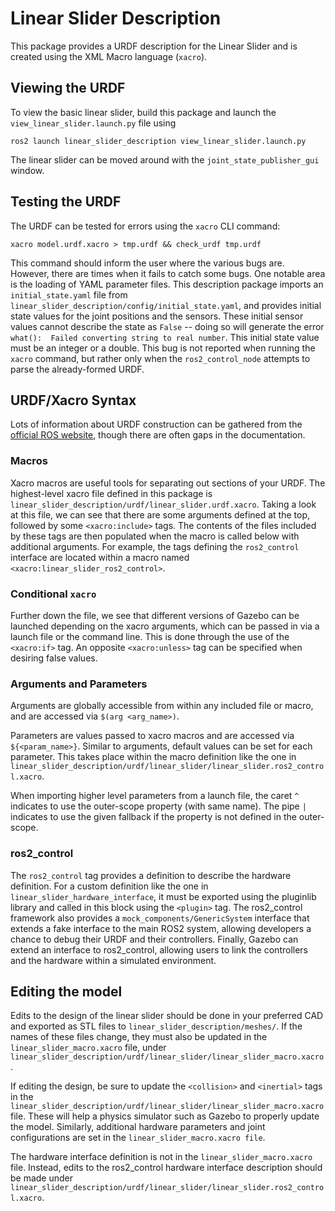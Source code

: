 # Linear Slider Description

This package provides a URDF description for the Linear Slider and is created using the XML Macro language (`xacro`).

## Viewing the URDF
To view the basic linear slider, build this package and launch the `view_linear_slider.launch.py` file using 

```
ros2 launch linear_slider_description view_linear_slider.launch.py
```
The linear slider can be moved around with the `joint_state_publisher_gui` window.

## Testing the URDF

The URDF can be tested for errors using the `xacro` CLI command:
```
xacro model.urdf.xacro > tmp.urdf && check_urdf tmp.urdf
```
This command should inform the user where the various bugs are. However, there are times when it fails to catch some bugs. One notable area is the loading of YAML parameter files. This description package imports an `initial_state.yaml` file from `linear_slider_description/config/initial_state.yaml`, and provides initial state values for the joint positions and the sensors. These initial sensor values cannot describe the state as `False` -- doing so will generate the error `what():  Failed converting string to real number`. This initial state value must be an integer or a double. This bug is not reported when running the `xacro` command, but rather only when the `ros2_control_node` attempts to parse the already-formed URDF.

## URDF/Xacro Syntax

Lots of information about URDF construction can be gathered from the [official ROS website](http://wiki.ros.org/urdf/Tutorials/Using%20Xacro%20to%20Clean%20Up%20a%20URDF%20File), though there are often gaps in the documentation.

### Macros
Xacro macros are useful tools for separating out sections of your URDF. The highest-level xacro file defined in this package is `linear_slider_description/urdf/linear_slider.urdf.xacro`. Taking a look at this file, we can see that there are some arguments defined at the top, followed by some `<xacro:include>` tags. The contents of the files included by these tags are then populated when the macro is called below with additional arguments. For example, the tags defining the `ros2_control` interface are located within a macro named `<xacro:linear_slider_ros2_control>`.

### Conditional `xacro`
Further down the file, we see that different versions of Gazebo can be launched depending on the xacro arguments, which can be passed in via a launch file or the command line. This is done through the use of the `<xacro:if>` tag. An opposite `<xacro:unless>` tag can be specified when desiring false values.

### Arguments and Parameters
Arguments are globally accessible from within any included file or macro, and are accessed via `$(arg <arg_name>)`.

Parameters are values passed to xacro macros and are accessed via `${<param_name>}`. Similar to arguments, default values can be set for each parameter. This takes place within the macro definition like the one in `linear_slider_description/urdf/linear_slider/linear_slider.ros2_control.xacro`.

When importing higher level parameters from a launch file, the caret `^` indicates to use the outer-scope property (with same name). The pipe `|` indicates to use the given fallback if the property is not defined in the outer-scope.

### ros2_control
The `ros2_control` tag provides a definition to describe the hardware definition. For a custom definition like the one in `linear_slider_hardware_interface`, it must be exported using the pluginlib library and called in this block using the `<plugin>` tag. The ros2_control framework also provides a `mock_components/GenericSystem` interface that extends a fake interface to the main ROS2 system, allowing developers a chance to debug their URDF and their controllers. Finally, Gazebo can extend an interface to ros2_control, allowing users to link the controllers and the hardware within a simulated environment.


## Editing the model

Edits to the design of the linear slider should be done in your preferred CAD and exported as STL files to `linear_slider_description/meshes/`. If the names of these files change, they must also be updated in the `linear_slider_macro.xacro` file, under `linear_slider_description/urdf/linear_slider/linear_slider_macro.xacro`.

If editing the design, be sure to update the `<collision>` and `<inertial>` tags in the `linear_slider_description/urdf/linear_slider/linear_slider_macro.xacro` file. These will help a physics simulator such as Gazebo to properly update the model. Similarly, additional hardware parameters and joint configurations are set in the `linear_slider_macro.xacro file`.

The hardware interface definition is not in the `linear_slider_macro.xacro` file. Instead, edits to the ros2_control hardware interface description should be made under `linear_slider_description/urdf/linear_slider/linear_slider.ros2_control.xacro`.